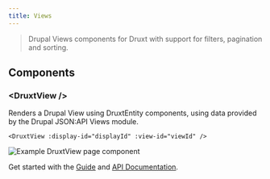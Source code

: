 ```yaml
---
title: Views
---
```


> Drupal Views components for Druxt with support for filters, pagination and sorting.

## Components

### \<DruxtView /\>

Renders a Drupal View using DruxtEntity components, using data provided by the Drupal JSON:API Views module.

```vue
<DruxtView :display-id="displayId" :view-id="viewId" />
```

![Example DruxtView page component](/images/druxt-views-page.png)

Get started with the [Guide](/guide/views) and [API Documentation](/api/packages/views/components/DruxtView).
